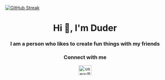 [![GitHub Streak](http://github-readme-streak-stats.herokuapp.com?user=duderpast&theme=blood-dark&date_format=M%20j%5B%2C%20Y%5D&background=0000005B&fire=FFF00E)](https://git.io/streak-stats)

<h1 align="center">Hi 👋, I'm Duder</h1>
<h3 align="center">I am a person who likes to create fun things with my friends</h3>

<h3 align="center">Connect with me</h3>
<p align="center">
<a href="https://discord.gg/users/634716508777611274" target="blank"><img align="center" src="https://raw.githubusercontent.com/rahuldkjain/github-profile-readme-generator/master/src/images/icons/Social/discord.svg" alt="users/634716508777611274" height="30" width="40" /></a>
</p>
